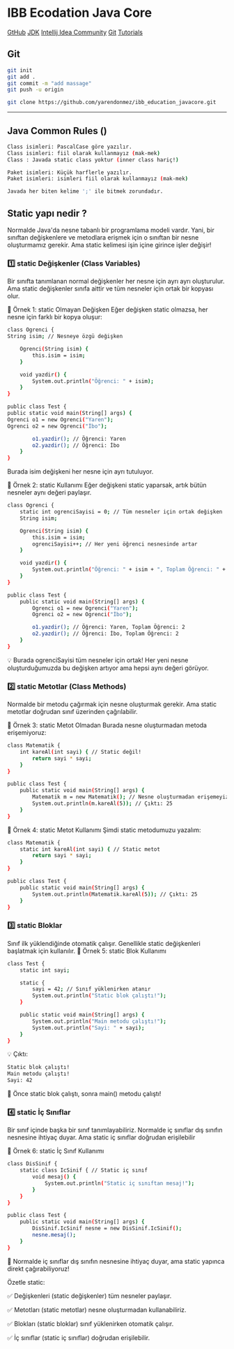 # IBB Ecodation Java Core
[GtHub](https://github.com/yarendonmez/ibb_education_javacore.git)
[JDK](https://www.oracle.com/tr/java/technologies/downloads/)
[Intellij Idea Community](https://www.jetbrains.com/idea/download/?section=windows)
[Git](https://git-scm.com/downloads)
[Tutorials](https://www.w3schools.com/java/default.asp)

## Git
```sh
git init
git add .
git commit -m "add massage"
git push -u origin 

git clone https://github.com/yarendonmez/ibb_education_javacore.git

```
---

## Java Common Rules ()

```sh
Class isimleri: PascalCase göre yazılır.
Class isimleri: fiil olarak kullanmayız (mak-mek)
Class : Javada static class yoktur (inner class hariç!)

Paket isimleri: Küçük harflerle yazılır.
Paket isimleri: isimleri fiil olarak kullanmayız (mak-mek)

Javada her biten kelime ';' ile bitmek zorundadır.

```
## Static yapı nedir ?

Normalde Java'da nesne tabanlı bir programlama modeli vardır.
Yani, bir sınıftan değişkenlere ve metodlara erişmek için o sınıftan bir nesne oluşturmamız gerekir.
Ama static kelimesi işin içine girince işler değişir!

### 1️⃣ static Değişkenler (Class Variables)
Bir sınıfta tanımlanan normal değişkenler her nesne için ayrı ayrı oluşturulur. Ama static değişkenler sınıfa aittir ve tüm nesneler için ortak bir kopyası olur.

📝 Örnek 1: static Olmayan Değişken
Eğer değişken static olmazsa, her nesne için farklı bir kopya oluşur:

```sh
class Ogrenci {
String isim; // Nesneye özgü değişken

    Ogrenci(String isim) {
        this.isim = isim;
    }

    void yazdir() {
        System.out.println("Öğrenci: " + isim);
    }
}

public class Test {
public static void main(String[] args) {
Ogrenci o1 = new Ogrenci("Yaren");
Ogrenci o2 = new Ogrenci("İbo");

        o1.yazdir(); // Öğrenci: Yaren
        o2.yazdir(); // Öğrenci: İbo
    }
}
```
Burada isim değişkeni her nesne için ayrı tutuluyor.


📝 Örnek 2: static Kullanımı
Eğer değişkeni static yaparsak, artık bütün nesneler aynı değeri paylaşır.

```sh
class Ogrenci {
    static int ogrenciSayisi = 0; // Tüm nesneler için ortak değişken
    String isim;

    Ogrenci(String isim) {
        this.isim = isim;
        ogrenciSayisi++; // Her yeni öğrenci nesnesinde artar
    }

    void yazdir() {
        System.out.println("Öğrenci: " + isim + ", Toplam Öğrenci: " + ogrenciSayisi);
    }
}

public class Test {
    public static void main(String[] args) {
        Ogrenci o1 = new Ogrenci("Yaren");
        Ogrenci o2 = new Ogrenci("İbo");

        o1.yazdir(); // Öğrenci: Yaren, Toplam Öğrenci: 2
        o2.yazdir(); // Öğrenci: İbo, Toplam Öğrenci: 2
    }
}
```
💡 Burada ogrenciSayisi tüm nesneler için ortak!
Her yeni nesne oluşturduğumuzda bu değişken artıyor ama hepsi aynı değeri görüyor.

### 2️⃣ static Metotlar (Class Methods)
Normalde bir metodu çağırmak için nesne oluşturmak gerekir. Ama static metotlar doğrudan sınıf üzerinden çağrılabilir.

📝 Örnek 3: static Metot Olmadan
Burada nesne oluşturmadan metoda erişemiyoruz:
```sh
class Matematik {
    int kareAl(int sayi) { // Static değil!
        return sayi * sayi;
    }
}

public class Test {
    public static void main(String[] args) {
        Matematik m = new Matematik(); // Nesne oluşturmadan erişemeyiz
        System.out.println(m.kareAl(5)); // Çıktı: 25
    }
}
```
📝 Örnek 4: static Metot Kullanımı
Şimdi static metodumuzu yazalım:
```sh
class Matematik {
    static int kareAl(int sayi) { // Static metot
        return sayi * sayi;
    }
}

public class Test {
    public static void main(String[] args) {
        System.out.println(Matematik.kareAl(5)); // Çıktı: 25
    }
}
```

### 3️⃣ static Bloklar
Sınıf ilk yüklendiğinde otomatik çalışır.
Genellikle static değişkenleri başlatmak için kullanılır.
📝 Örnek 5: static Blok Kullanımı

```sh
class Test {
    static int sayi;

    static {
        sayi = 42; // Sınıf yüklenirken atanır
        System.out.println("Static blok çalıştı!");
    }

    public static void main(String[] args) {
        System.out.println("Main metodu çalıştı!");
        System.out.println("Sayi: " + sayi);
    }
}
```
💡 Çıktı:
```sh
Static blok çalıştı!
Main metodu çalıştı!
Sayi: 42
```
📌 Önce static blok çalıştı, sonra main() metodu çalıştı!
### 4️⃣ static İç Sınıflar
Bir sınıf içinde başka bir sınıf tanımlayabiliriz.
Normalde iç sınıflar dış sınıfın nesnesine ihtiyaç duyar.
Ama static iç sınıflar doğrudan erişilebilir

📝 Örnek 6: static İç Sınıf Kullanımı
```sh
class DisSinif {
    static class IcSinif { // Static iç sınıf
        void mesaj() {
            System.out.println("Static iç sınıftan mesaj!");
        }
    }
}

public class Test {
    public static void main(String[] args) {
        DisSinif.IcSinif nesne = new DisSinif.IcSinif();
        nesne.mesaj();
    }
}
```
📌 Normalde iç sınıflar dış sınıfın nesnesine ihtiyaç duyar, ama static yapınca direkt çağırabiliyoruz!

Özetle static:

✅ Değişkenleri (static değişkenler) tüm nesneler paylaşır.

✅ Metotları (static metotlar) nesne oluşturmadan kullanabiliriz.

✅ Blokları (static bloklar) sınıf yüklenirken otomatik çalışır.

✅ İç sınıflar (static iç sınıflar) doğrudan erişilebilir.
